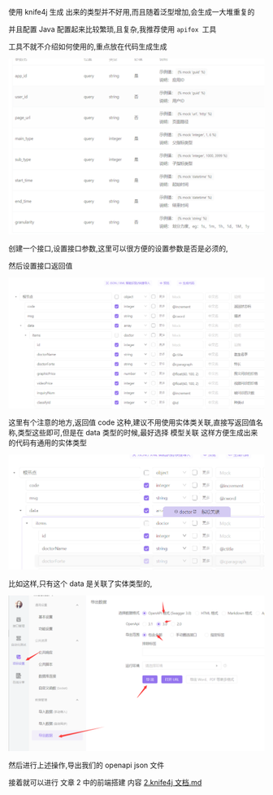 使用 knife4j 生成 出来的类型并不好用,而且随着泛型增加,会生成一大堆重复的

并且配置 Java 配置起来比较繁琐,且复杂,我推荐使用 `apifox `工具

工具不就不介绍如何使用的,重点放在代码生成生成

![image-20221015232622738](img.assets/image-20221015232622738.png)

创建一个接口,设置接口参数,这里可以很方便的设置参数是否是必须的,

然后设置接口返回值

![image-20221015232800275](img.assets/image-20221015232800275.png)

这里有个注意的地方,返回值 code 这种,建议不用使用实体类关联,直接写返回值名称,类型这些即可,但是在 data 类型的时候,最好选择 模型关联 这样方便生成出来的代码有通用的实体类型

![image-20221015232956359](img.assets/image-20221015232956359.png)

比如这样,只有这个 data 是关联了实体类型的,

![img](img.assets/BLPYY1O9P5OOSR4IQZ7[OU9.png)

然后进行上述操作,导出我们的 openapi json 文件

接着就可以进行 文章 2 中的前端搭建 内容 [2.knife4j 文档.md](./2.knife4j%20文档.html#前端代码生成)
